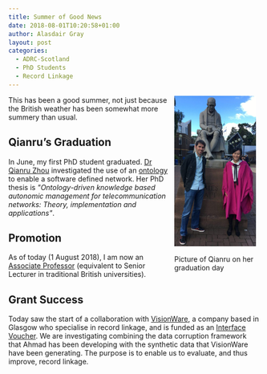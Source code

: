 ```yaml
---
title: Summer of Good News
date: 2018-08-01T10:20:58+01:00
author: Alasdair Gray
layout: post
categories:
  - ADRC-Scotland
  - PhD Students
  - Record Linkage
---
```


<div style="width: 173px; float: right">
  <img aria-describedby="caption-attachment-558" class="wp-image-558 size-medium" src="/assets/img/2018-08-01_qianru-graduation.jpg" alt="Qianru graduation 21 June 2018" width="163" height="300" />
  
  <p>
    Picture of Qianru on her graduation day
  </p>
</div>
This has been a good summer, not just because the British weather has been somewhat more summery than usual.

## Qianru&#8217;s Graduation

In June, my first PhD student graduated. [Dr Qianru Zhou](https://scholar.google.co.uk/citations?user=o1Fe2swAAAAJ&hl=en) investigated the use of an [ontology](http://purl.org/toco/) to enable a software defined network. Her PhD thesis is _"Ontology-driven knowledge based autonomic management for telecommunication networks: Theory, implementation and applications"_.

## Promotion

As of today (1 August 2018), I am now an [Associate Professor](https://en.wikipedia.org/wiki/Associate_professor) (equivalent to Senior Lecturer in traditional British universities).

## Grant Success

Today saw the start of a collaboration with [VisionWare](http://www.visionware.com/), a company based in Glasgow who specialise in record linkage, and is funded as an [Interface Voucher](https://interface-online.org.uk/how-we-can-help/funding/standard-innovation-vouchers). We are investigating combining the data corruption framework that Ahmad has been developing with the synthetic data that VisionWare have been generating. The purpose is to enable us to evaluate, and thus improve, record linkage.
